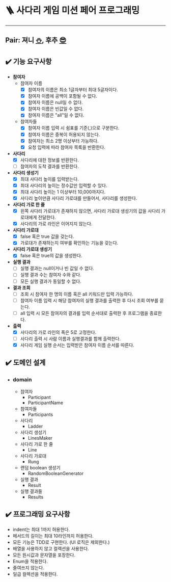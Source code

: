 # 🪜 사다리 게임 미션 페어 프로그래밍

---

## Pair: 져니 [⛄️](http://github.com/cl8d), 후추 [😎](https://github.com/Combi153)

## ✔️ 기능 요구사항

- **참여자**
    - 참여자 이름
        - [x] 참여자의 이름은 최소 1글자부터 최대 5글자이다.
        - [x] 참여자 이름에 공백이 포함될 수 없다.
        - [x] 참여자 이름은 null일 수 없다.
        - [x] 참여자 이름은 빈값일 수 없다.
        - [x] 참여자 이름은 "all"일 수 없다.
    - 참여자들
        - [x] 참여자 이름 입력 시 쉼표를 기준(,)으로 구분한다.
        - [x] 참여자 이름은 중복이 허용되지 않는다.
        - [x] 참여자는 최소 2명 이상부터 가능하다.
        - [x] 요청 입력에 따라 참여자 목록을 반환한다.
- **사다리**
    - [x] 사다리에 대한 정보를 반환한다.
    - [ ] 참여자의 도착 결과를 반환한다.
- **사다리 생성기**
    - [x] 최대 사다리 높이를 입력받는다.
    - [x] 최대 사다리의 높이는 정수값만 입력할 수 있다.
    - [x] 최대 사다리 높이는 1 이상부터 10,000까지다.
    - [x] 사다리 높이만큼 사다리 가로대를 만들어서, 사다리를 생성한다.
- **사다리 가로 한 줄**
    - [x] 왼쪽 사다리 가로대가 존재하지 않으면, 사다리 가로대 생성기의 값을 사다리 가로대에게 전달한다.
    - [x] 사다리의 가로 라인은 이어지지 않는다.
- **사다리 가로대**
    - [x] false 혹은 true 값을 갖는다.
    - [x] 가로대가 존재하는지 여부를 확인하는 기능을 갖는다.
- **사다리 가로대 생성기**
    - [x] false 혹은 true의 값을 생성한다.
- **실행 결과**
    - [ ] 실행 결과는 null이거나 빈 값일 수 없다.
    - [ ] 실행 결과 수는 참여자 수와 같다.
    - [ ] 모든 실행 결과가 동일할 수 없다.
- **결과 조회**
    - [ ] 조회 시 참여자 한 명의 이름 혹은 all 키워드만 입력 가능하다.
    - [ ] 참여자 이름 입력 시 해당 참여자의 실행 결과를 출력한 후 다시 조회 여부를 묻는다.
    - [ ] all 입력 시 모든 참여자의 결과를 입력 순서대로 출력한 후 프로그램을 종료한다.
- **출력**
    - [x] 사다리의 가로 라인의 폭은 5로 고정한다.
    - [ ] 사다리 출력 시 사람 이름과 실행결과를 함께 출력한다.
    - [x] 사다리 게임 실행 순서는 입력받은 참여자 이름 순서를 따른다.

## ✔️ 도메인 설계

- ### domain
    - 참여자
        - Participant
        - ParticipantName
    - 참여자들
        - Participants
    - 사다리
        - Ladder
    - 사다리 생성기
        - LinesMaker
    - 사다리 가로 한 줄
        - Line
    - 사다리 가로대
        - Rung
    - 랜덤 boolean 생성기
        - RandomBooleanGenerator
    - 실행 결과
        - Result
    - 실행 결과들
        - Results

## ✔️ 프로그래밍 요구사항

- indent는 최대 1까지 허용한다.
- 메서드의 길이는 최대 10라인까지 허용한다.
- 모든 기능은 TDD로 구현한다. (UI 로직은 제외한다.)
- 배열을 사용하지 않고 컬렉션을 사용한다.
- 모든 원시값과 문자열을 포장한다.
- Enum을 적용한다.
- 줄여쓰지 않는다.
- 일급 컬렉션을 적용한다.
